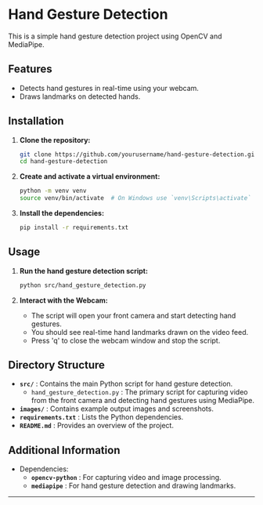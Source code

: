 # Hand Gesture Detection

This is a simple hand gesture detection project using OpenCV and MediaPipe.

## Features

- Detects hand gestures in real-time using your webcam.
- Draws landmarks on detected hands.

## Installation

1. **Clone the repository:**

    ```bash
    git clone https://github.com/yourusername/hand-gesture-detection.git
    cd hand-gesture-detection
    ```

2. **Create and activate a virtual environment:**

    ```bash
    python -m venv venv
    source venv/bin/activate  # On Windows use `venv\Scripts\activate`
    ```

3. **Install the dependencies:**

    ```bash
    pip install -r requirements.txt
    ```

## Usage 

1. **Run the hand gesture detection script:**

    ```bash
    python src/hand_gesture_detection.py
    ```

2. **Interact with the Webcam:**

   - The script will open your front camera and start detecting hand gestures.
   - You should see real-time hand landmarks drawn on the video feed.
   - Press 'q' to close the webcam window and stop the script.

## Directory Structure

- **`src/`** : Contains the main Python script for hand gesture detection.
   - `hand_gesture_detection.py` : The primary script for capturing video from the front camera and detecting hand gestures using MediaPipe.
- **`images/`** : Contains example output images and screenshots.
- **`requirements.txt`** : Lists the Python dependencies.
- **`README.md`** : Provides an overview of the project.

## Additional Information

   - Dependencies:
     - **`opencv-python`** : For capturing video and image processing.
     - **`mediapipe`** : For hand gesture detection and drawing landmarks.

---
